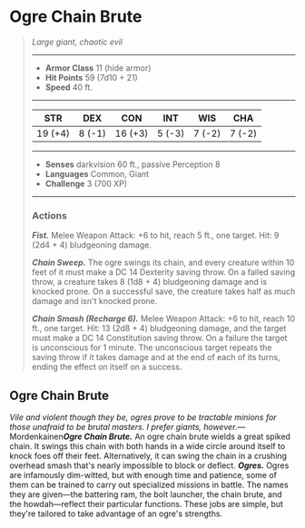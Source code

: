# Ogre Chain Brute
>*Large giant, chaotic evil*
>___
>- **Armor Class** 11 (hide armor)
>- **Hit Points** 59 (7d10 + 21)
>- **Speed** 40 ft.
>___
>|STR|DEX|CON|INT|WIS|CHA|
>|:---:|:---:|:---:|:---:|:---:|:---:|
>|19 (+4)|8 (-1)|16 (+3)|5 (-3)|7 (-2)|7 (-2)|
>___
>- **Senses** darkvision 60 ft., passive Perception 8
>- **Languages** Common, Giant
>- **Challenge** 3 (700 XP)
>___
>### Actions
>***Fist.*** Melee Weapon Attack: +6 to hit, reach 5 ft., one target. Hit: 9 (2d4 + 4) bludgeoning damage.  
>
>***Chain Sweep.*** The ogre swings its chain, and every creature within 10 feet of it must make a DC 14 Dexterity saving throw. On a failed saving throw, a creature takes 8 (1d8 + 4) bludgeoning damage and is knocked prone. On a successful save, the creature takes half as much damage and isn't knocked prone.  
>
>***Chain Smash (Recharge 6).*** Melee Weapon Attack: +6 to hit, reach 10 ft., one target. Hit: 13 (2d8 + 4) bludgeoning damage, and the target must make a DC 14 Constitution saving throw. On a failure the target is unconscious for 1 minute. The unconscious target repeats the saving throw if it takes damage and at the end of each of its turns, ending the effect on itself on a success.
## Ogre Chain Brute
*Vile and violent though they be, ogres prove to be tractable minions for those unafraid to be brutal masters. I prefer giants, however.*— Mordenkainen***Ogre Chain Brute.*** An ogre chain brute wields a great spiked chain. It swings this chain with both hands in a wide circle around itself to knock foes off their feet. Alternatively, it can swing the chain in a crushing overhead smash that's nearly impossible to block or deflect.
***Ogres.*** Ogres are infamously dim-witted, but with enough time and patience, some of them can be trained to carry out specialized missions in battle. The names they are given—the battering ram, the bolt launcher, the chain brute, and the howdah—reflect their particular functions. These jobs are simple, but they're tailored to take advantage of an ogre's strengths.